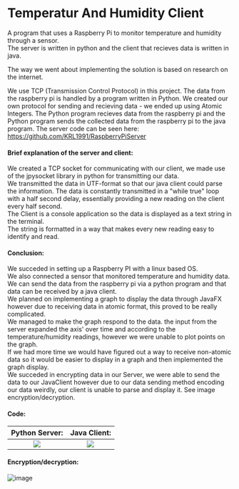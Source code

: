 # Temperatur And Humidity Client
A program that uses a Raspberry Pi to monitor temperature and humidity through a sensor.  
The server is written in python and the client that recieves data is written in java.

The way we went about implementing the solution is based on research on the internet.

We use TCP (Transmission Control Protocol) in this project. The data from the raspberry pi is handled by a program written in Python.
We created our own protocol for sending and recieving data -  we ended up using Atomic Integers.
The Python program recieves data from the raspberry pi and the Python program sends the collected data from the raspberry pi to the java program.
The server code can be seen here: https://github.com/KRL1991/RaspberryPiServer

#### Brief explanation of the server and client:
We created a TCP socket for communicating with our client, we made use of the jpysocket library in python for transmitting our data.  
We transmitted the data in UTF-format so that our java client could parse the information. 
The data is constantly transmitted in a "while true" loop with a half second delay, essentially providing a new reading on the client every half second.  
The Client is a console application so the data is displayed as a text string in the terminal.  
The string is formatted in a way that makes every new reading easy to identify and read.


#### Conclusion:
We succeded in setting up a Raspberry PI with a linux based OS.  
We also connected a sensor that monitored temperature and humidity data.  
We can send the data from the raspberry pi via a python program and that data can be received by a java client.  
We planned on implementing a graph to display the data through JavaFX however due to receiving data in atomic format, this proved to be really complicated.  
We managed to make the graph respond to the data.
the input from the server expanded the axis' over time and according to the temperature/humidity readings, however we were unable to plot points on the graph.  
If we had more time we would have figured out a way to receive non-atomic data so it would be easier to display in a graph and then implemented the graph display.  
We succeded in encrypting data in our Server, we were able to send the data to our JavaClient however due to our data sending method encoding our data weirdly, our client is unable to parse and display it. See image encryption/decryption.


#### Code:

Python Server:             |  Java Client:
:-------------------------:|:-------------------------:
![](https://user-images.githubusercontent.com/70659124/135987885-2cc45715-c389-4790-a47b-bc4cdc10e559.png)  |  ![](https://user-images.githubusercontent.com/70659124/135988744-93788d57-7be6-482c-8082-79682b22890b.png)

#### Encryption/decryption:
![image](https://user-images.githubusercontent.com/70881764/136217754-3689fa5c-d4cf-4cf0-95eb-483f09231f0c.png)

